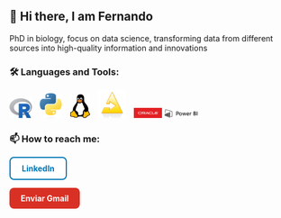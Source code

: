 ## 👋 Hi there, I am Fernando

PhD in biology, focus on data science, transforming data from different sources into high-quality information and innovations


<h3>🛠️ Languages and Tools:</h3>

<p>
  <img src="https://github.com/FernandoMoroC/FernandoMoroC/blob/main/Rlogo.png" alt="R" width="40" style="margin-right:10px;"/>
  <img src="https://github.com/FernandoMoroC/FernandoMoroC/blob/main/Python-logo.png" alt="Python" width="40" style="margin-right:10px;"/>
  <img src="https://github.com/FernandoMoroC/FernandoMoroC/blob/main/Linux_mascot_tux.png" alt="Linux" width="35" style="margin-right:10px;"/>
  <img src="https://github.com/FernandoMoroC/FernandoMoroC/blob/main/Knime-logo.png" alt="Knime" width="50" style="margin-right:10px;"/>
  <img src="https://github.com/FernandoMoroC/FernandoMoroC/blob/main/Oracle_redlogo.jpg" alt="Oracle" width="50"/>
  <img src="https://github.com/FernandoMoroC/FernandoMoroC/blob/main/Power-BI-logo-300x79%20(1).png" alt="Power BI" width="60" style="margin-right:10px;"/>
</p>

<h3>📫 How to reach me:</h3>

<p>
  <a href="https://www.linkedin.com/in/fernando-moro-cordob%C3%A9s-40a314a6/" target="_blank" style="
    display: inline-block;
    background-color: #ffffff;
    color: #0077b5;
    padding: 10px 20px;
    text-decoration: none;
    border: 2px solid #0077b5;
    border-radius: 8px;
    margin-right: 10px;
    font-weight: bold;">
    LinkedIn
  </a>

  <a href="https://mail.google.com/mail/?view=cm&fs=1&to=fernandomorocordobes@gmail.com" target="_blank" style="
    display: inline-block;
    background-color: #d93025;
    color: white;
    padding: 10px 20px;
    text-decoration: none;
    border-radius: 8px;
    font-weight: bold;">
    Enviar Gmail
  </a>
</p>



